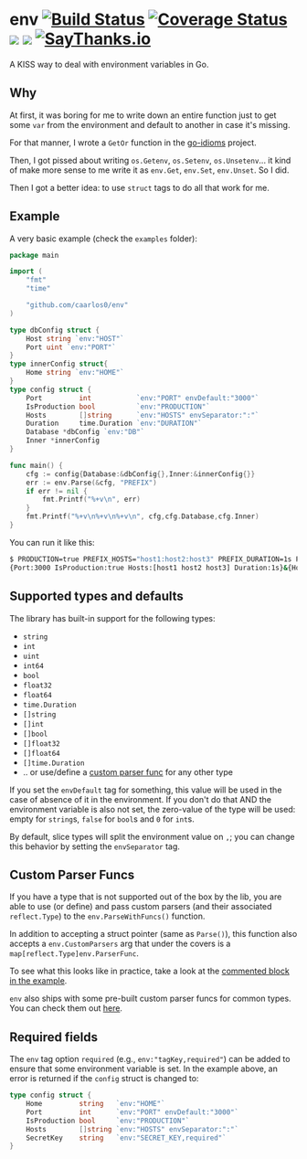 # env [![Build Status](https://travis-ci.org/caarlos0/env.svg?branch=master)](https://travis-ci.org/caarlos0/env) [![Coverage Status](https://coveralls.io/repos/caarlos0/env/badge.svg?branch=master&service=github)](https://coveralls.io/github/caarlos0/env?branch=master) [![](https://godoc.org/github.com/caarlos0/env?status.svg)](http://godoc.org/github.com/caarlos0/env) [![](http://goreportcard.com/badge/caarlos0/env)](http://goreportcard.com/report/caarlos0/env) [![SayThanks.io](https://img.shields.io/badge/SayThanks.io-%E2%98%BC-1EAEDB.svg?style=flat-square)](https://saythanks.io/to/caarlos0)

A KISS way to deal with environment variables in Go.

## Why

At first, it was boring for me to write down an entire function just to
get some `var` from the environment and default to another in case it's missing.

For that manner, I wrote a `GetOr` function in the
[go-idioms](https://github.com/caarlos0/go-idioms) project.

Then, I got pissed about writing `os.Getenv`, `os.Setenv`, `os.Unsetenv`...
it kind of make more sense to me write it as `env.Get`, `env.Set`, `env.Unset`.
So I did.

Then I got a better idea: to use `struct` tags to do all that work for me.

## Example

A very basic example (check the `examples` folder):

```go
package main

import (
	"fmt"
	"time"

	"github.com/caarlos0/env"
)

type dbConfig struct {
	Host string `env:"HOST"`
	Port uint `env:"PORT"`
}
type innerConfig struct{
	Home string `env:"HOME"`
}
type config struct {
	Port         int           `env:"PORT" envDefault:"3000"`
	IsProduction bool          `env:"PRODUCTION"`
	Hosts        []string      `env:"HOSTS" envSeparator:":"`
	Duration     time.Duration `env:"DURATION"`
	Database *dbConfig `env:"DB"`
	Inner *innerConfig
}

func main() {
	cfg := config{Database:&dbConfig{},Inner:&innerConfig{}}
	err := env.Parse(&cfg, "PREFIX")
	if err != nil {
		fmt.Printf("%+v\n", err)
	}
	fmt.Printf("%+v\n%+v\n%+v\n", cfg,cfg.Database,cfg.Inner)
}
```

You can run it like this:

```sh
$ PRODUCTION=true PREFIX_HOSTS="host1:host2:host3" PREFIX_DURATION=1s PREFIX_DB_HOST=localhost PREFIX_DB_PORT=5432 go run examples/first.go
{Port:3000 IsProduction:true Hosts:[host1 host2 host3] Duration:1s}&{Host:localhost Port:5432}&{Home:/your/home}
```

## Supported types and defaults

The library has built-in support for the following types:

* `string`
* `int`
* `uint`
* `int64`
* `bool`
* `float32`
* `float64`
* `time.Duration`
* `[]string`
* `[]int`
* `[]bool`
* `[]float32`
* `[]float64`
* `[]time.Duration`
* .. or use/define a [custom parser func](#custom-parser-funcs) for any other type

If you set the `envDefault` tag for something, this value will be used in the
case of absence of it in the environment. If you don't do that AND the
environment variable is also not set, the zero-value
of the type will be used: empty for `string`s, `false` for `bool`s
and `0` for `int`s.

By default, slice types will split the environment value on `,`; you can change this behavior by setting the `envSeparator` tag.

## Custom Parser Funcs

If you have a type that is not supported out of the box by the lib, you are able
to use (or define) and pass custom parsers (and their associated `reflect.Type`) to the
`env.ParseWithFuncs()` function.

In addition to accepting a struct pointer (same as `Parse()`), this function also
accepts a `env.CustomParsers` arg that under the covers is a `map[reflect.Type]env.ParserFunc`.

To see what this looks like in practice, take a look at the [commented block in the example](https://github.com/caarlos0/env/blob/master/examples/first.go#L35-L39).

`env` also ships with some pre-built custom parser funcs for common types. You
can check them out [here](parsers/).

## Required fields

The `env` tag option `required` (e.g., `env:"tagKey,required"`) can be added
to ensure that some environment variable is set.  In the example above,
an error is returned if the `config` struct is changed to:


```go
type config struct {
    Home         string   `env:"HOME"`
    Port         int      `env:"PORT" envDefault:"3000"`
    IsProduction bool     `env:"PRODUCTION"`
    Hosts        []string `env:"HOSTS" envSeparator:":"`
    SecretKey    string   `env:"SECRET_KEY,required"`
}
```
